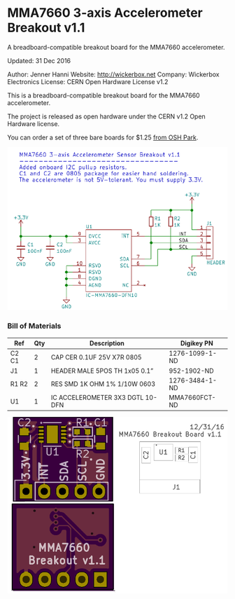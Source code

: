 <!--- start title --->
# MMA7660 3-axis Accelerometer Breakout v1.1
A breadboard-compatible breakout board for the MMA7660 accelerometer.

Updated: 31 Dec 2016

Author: Jenner Hanni
Website: http://wickerbox.net
Company: Wickerbox Electronics
License: CERN Open Hardware License v1.2

<!--- end title --->
This is a breadboard-compatible breakout board for the MMA7660 accelerometer.

The project is released as open hardware under the CERN v1.2 Open Hardware license.

You can order a set of three bare boards for $1.25 <a href="https://oshpark.com/shared_projects/1vI6D3RK">from OSH Park</a>.

![Schematic](schematic.png)

### Bill of Materials

<!--- bom start --->
|Ref|Qty|Description|Digikey PN|
|---|---|-----------|------|
|C2 C1|2|CAP CER 0.1UF 25V X7R 0805|1276-1099-1-ND|
|J1|1|HEADER MALE 5POS TH 1x05 0.1”|952-1902-ND|
|R1 R2|2|RES SMD 1K OHM 1% 1/10W 0603|1276-3484-1-ND|
|U1|1|IC ACCELEROMETER 3X3 DGTL 10-DFN|MMA7660FCT-ND|


<!--- bom end --->

![Gerber Preview](preview.png)

